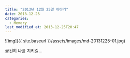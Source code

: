 ```yaml
---
title: "2013년 12월 25일 이야기"
date: 2013-12-25
categories:
  - Memory
last_modified_at: 2013-12-25T20:47
---
```


![img]({{ site.baseurl }}/assets/images/md-20131225-01.jpg)

굳건히 나를 지키길...